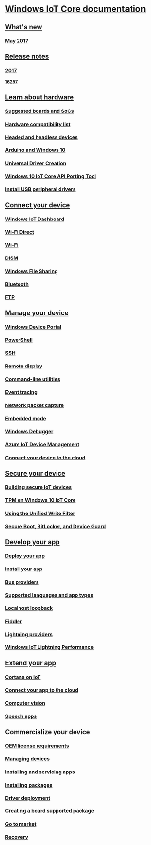 # [Windows IoT Core documentation](index.md)
## [What's new]()
### [May 2017](whats-new/May2017.md)
## [Release notes]()
### [2017]()
#### [16257](notes/16257.md)
## [Learn about hardware]()
### [Suggested boards and SoCs](docs/SuggestedBoards.md)
### [Hardware compatibility list](docs/HardwareCompatList.md)
### [Headed and headless devices](docs/HeadlessMode.md)
### [Arduino and Windows 10](docs/ArduinoAndWindows10.md)
### [Universal Driver Creation](docs/DriverCreation.md)
### [Windows 10 IoT Core API Porting Tool](docs/IoTCorePortingTool.md)
### [Install USB peripheral drivers](docs/PeripheralDrivers.md)
## [Connect your device]()
### [Windows IoT Dashboard](docs/IoTDashboard.md)
### [Wi-Fi Direct](docs/SetupWiFiDirect.md)
### [Wi-Fi](docs/SetupWifi.md)
### [DISM](docs/DISM.md) 
### [Windows File Sharing](docs/WindowsFileSharing.md)
### [Bluetooth](docs/Bluetooth.md)
### [FTP](docs/FTP.md)
## [Manage your device]()
### [Windows Device Portal](docs/DevicePortal.md)
### [PowerShell](docs/PowerShell.md)
### [SSH](docs/SSH.md)
### [Remote display](docs/RemoteDisplay.md)
### [Command-line utilities](docs/CommandLineUtils.md)
### [Event tracing](docs/EventTracing.md)
### [Network packet capture](docs/NetworkPacketCapture.md)
### [Embedded mode](docs/EmbeddedMode.md)
### [Windows Debugger](docs/WindowsDebugger.md)
### [Azure IoT Device Management]()
### [Connect your device to the cloud](docs/ConnectDeviceToCloud.md)
## [Secure your device]()
### [Building secure IoT devices](docs/BuildingSecureDevices.md)
### [TPM on Windows 10 IoT Core](docs/TPM.md)
### [Using the Unified Write Filter](docs/UnifiedWriteFilter)
### [Secure Boot, BitLocker, and Device Guard](docs/SecureBootAndBitLocker.md)
## [Develop your app]()
### [Deploy your app](docs/AppDeployment.md)
### [Install your app](docs/AppInstaller.md)
### [Bus providers](docs/BusProviders.md)
### [Supported languages and app types](docs/BuildingAppsForIoTCore.md)
### [Localhost loopback](docs/Loopback.md)
### [Fiddler](docs/Fiddler.md)
### [Lightning providers](docs/LightningProviders.md)
### [Windows IoT Lightning Performance](docs/LightningPerformance.md)
## [Extend your app]()
### [Cortana on IoT](docs/CortanaOnIoTCore.md)
### [Connect your app to the cloud](docs/ConnectAppToCloud.md)
### [Computer vision](docs/ComputerVision.md) 
### [Speech apps](docs/Speech.md)
## [Commercialize your device]()
### [OEM license requirements](docs/OEMLicenseRequirements.md)
### [Managing devices](docs/ManagingDevices.md)
### [Installing and servicing apps](docs/InstallingAndServicing.md)
### [Installing packages](docs/InstallingPackages.md)
### [Driver deployment](docs/DriverDeployment.md)
### [Creating a board supported package](docs/CreateBSP.md)
### [Go to market](docs/GoToMarket.md)
### [Recovery](docs/Recovery.md)

